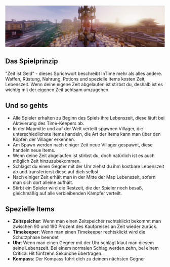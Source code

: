 ![Screenshot](img/InTime.png)

## Das Spielprinzip
"Zeit ist Geld" - dieses Sprichwort beschreibt InTime mehr als alles andere. Waffen, Rüstung, Nahrung, Potions und spezielle Items kosten Zeit, Lebenszeit.
Wenn deine eigene Zeit abgelaufen ist stirbst du, deshalb ist es wichtig mit der eigenen Zeit achtsam umzugehen.

## Und so gehts
- Alle Spieler erhalten zu Beginn des Spiels ihre Lebenszeit, diese läuft bei Aktivierung des Time-Keepers ab.
- In der Mapmitte und auf der Welt verteilt spawnen Villager, die unterschiedlichste Items handeln, die Art der Items kann man über den Köpfen der Villager erkennen.
- Am Spawn werden nach einiger Zeit neue Villager gespawnt, diese handeln neue Items.
- Wenn deine Zeit abgelaufen ist stirbst du, doch natürlich ist es auch möglich Zeit hinzuzubekommen.
- Schlägst du einen Gegner mit der Uhr ziehst du ihm kostbare Lebenszeit ab und transferierst diese auf dich selbst.
- Nach einiger Zeit erhält man in der Mitte der Map Lebenszeit, sofern man sich dort alleine aufhält.
- Stirbt ein Spieler wird die Restzeit, die der Spieler noch besaß, gleichmäßíg auf alle verbleibenden Kämpfer verteilt.

## Spezielle Items
- <strong>Zeitspeicher</strong>: Wenn man einen Zeitspeicher rechtsklickt bekommt man zwischen 90 und 190 Prozent des Kaufpreises an Zeit wieder zurück.
- <strong>Timekeeper</strong>: Wenn man einen Timekeeper rechtsklickt wird die Schutzphase beendet
- <strong>Uhr</strong>: Wenn man einen Gegner mit der Uhr schlägt klaut man diesem seine Lebenszeit. Bei einem normalen Schlag werden zehn, bei einem Critical Hit fünfzehn Sekundne übertragen.
- <strong>Kompass</strong>: Der Kompass führt dich zu deinem nächsten Gegner
